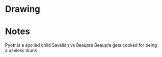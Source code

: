 # Drawing

# Notes
Pyotr is a spoiled child
Savelich vs Beaupre
Beaupre gets cooked for being a useless drunk